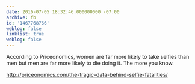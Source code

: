 ```yaml
---
date: 2016-07-05 18:32:46.000000000 -07:00
archive: fb
id: '1467768766'
weblog: false
linklist: true
weblog: false
---
```


According to Priceonomics, women are far more likely to take selfies than men but men are far more likely to die doing it. The more you know. 

http://priceonomics.com/the-tragic-data-behind-selfie-fatalities/
